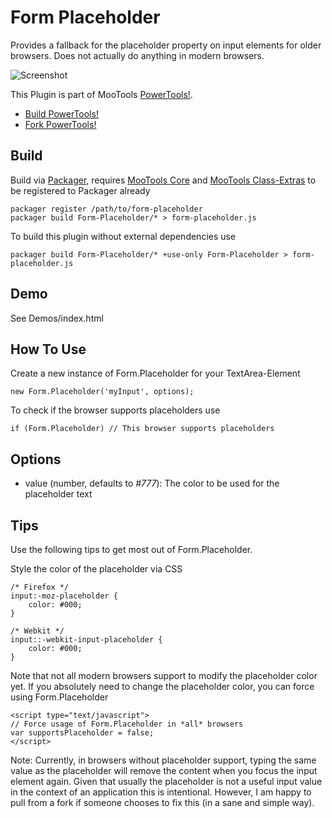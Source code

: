 Form Placeholder
=============

Provides a fallback for the placeholder property on input elements for older browsers. Does not actually do anything in modern browsers.

![Screenshot](http://cpojer.net/Logo/form-placeholder.png)

This Plugin is part of MooTools [PowerTools!](http://cpojer.net/PowerTools).

* [Build PowerTools!](http://cpojer.net/PowerTools)
* [Fork PowerTools!](https://github.com/cpojer/PowerTools)

Build
-----

Build via [Packager](http://github.com/kamicane/packager), requires [MooTools Core](http://github.com/mootools/mootools-core) and [MooTools Class-Extras](http://github.com/cpojer/mootools-class-extras) to be registered to Packager already


	packager register /path/to/form-placeholder
	packager build Form-Placeholder/* > form-placeholder.js

To build this plugin without external dependencies use

	packager build Form-Placeholder/* +use-only Form-Placeholder > form-placeholder.js

Demo
----

See Demos/index.html

How To Use
----------

Create a new instance of Form.Placeholder for your TextArea-Element

	new Form.Placeholder('myInput', options);

To check if the browser supports placeholders use

	if (Form.Placeholder) // This browser supports placeholders

Options
-------

* value (number, defaults to *#777*): The color to be used for the placeholder text

Tips
--------

Use the following tips to get most out of Form.Placeholder.

Style the color of the placeholder via CSS
	
	/* Firefox */
	input:-moz-placeholder {
		color: #000;
	}
	
	/* Webkit */
	input::-webkit-input-placeholder {
		color: #000;
	}

Note that not all modern browsers support to modify the placeholder color yet. If you absolutely need to change the placeholder color, you can force using Form.Placeholder

	<script type="text/javascript">
	// Force usage of Form.Placeholder in *all* browsers
	var supportsPlaceholder = false;
	</script>

Note: Currently, in browsers without placeholder support, typing the same value as the placeholder will remove the content when you focus the input element again. Given that usually the placeholder is not a useful input value in the context of an application this is intentional. However, I am happy to pull from a fork if someone chooses to fix this (in a sane and simple way).
